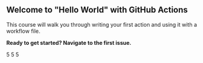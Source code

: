 ## Welcome to "Hello World" with GitHub Actions

This course will walk you through writing your first action and using it with a workflow file. 

**Ready to get started? Navigate to the first issue.**

5 5 5 
